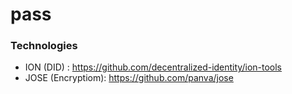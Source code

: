 # pass

### Technologies
* ION (DID) : https://github.com/decentralized-identity/ion-tools
* JOSE (Encryptiom): https://github.com/panva/jose
